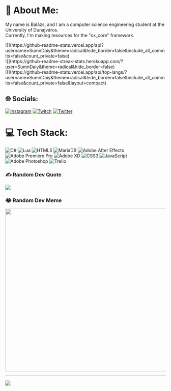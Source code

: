 # 💫 About Me:
My name is Balázs, and I am a computer science engineering student at the University of Dunajváros.<br>Currently, I'm making resources for the "ox_core" framework.
<div>
![](https://github-readme-stats.vercel.app/api?username=SumnDaiy&theme=radical&hide_border=false&include_all_commits=false&count_private=false)<br/>
</div>
![](https://github-readme-streak-stats.herokuapp.com/?user=SumnDaiy&theme=radical&hide_border=false)<br/>
![](https://github-readme-stats.vercel.app/api/top-langs/?username=SumnDaiy&theme=radical&hide_border=false&include_all_commits=false&count_private=false&layout=compact)

## 🌐 Socials:
[![Instagram](https://img.shields.io/badge/Instagram-%23E4405F.svg?logo=Instagram&logoColor=white)](https://instagram.com/l3azsi) [![Twitch](https://img.shields.io/badge/Twitch-%239146FF.svg?logo=Twitch&logoColor=white)](https://twitch.tv/sumndaiy) [![Twitter](https://img.shields.io/badge/Twitter-%231DA1F2.svg?logo=Twitter&logoColor=white)](https://twitter.com/sumndaiy) 

# 💻 Tech Stack:
![C#](https://img.shields.io/badge/c%23-%23239120.svg?style=for-the-badge&logo=c-sharp&logoColor=white) ![Lua](https://img.shields.io/badge/lua-%232C2D72.svg?style=for-the-badge&logo=lua&logoColor=white) ![HTML5](https://img.shields.io/badge/html5-%23E34F26.svg?style=for-the-badge&logo=html5&logoColor=white) ![MariaDB](https://img.shields.io/badge/MariaDB-003545?style=for-the-badge&logo=mariadb&logoColor=white) ![Adobe After Effects](https://img.shields.io/badge/Adobe%20After%20Effects-9999FF.svg?style=for-the-badge&logo=Adobe%20After%20Effects&logoColor=white) ![Adobe Premiere Pro](https://img.shields.io/badge/Adobe%20Premiere%20Pro-9999FF.svg?style=for-the-badge&logo=Adobe%20Premiere%20Pro&logoColor=white) ![Adobe XD](https://img.shields.io/badge/Adobe%20XD-470137?style=for-the-badge&logo=Adobe%20XD&logoColor=#FF61F6) ![CSS3](https://img.shields.io/badge/css3-%231572B6.svg?style=for-the-badge&logo=css3&logoColor=white) ![JavaScript](https://img.shields.io/badge/javascript-%23323330.svg?style=for-the-badge&logo=javascript&logoColor=%23F7DF1E) ![Adobe Photoshop](https://img.shields.io/badge/adobephotoshop-%2331A8FF.svg?style=for-the-badge&logo=adobephotoshop&logoColor=white) ![Trello](https://img.shields.io/badge/Trello-%23026AA7.svg?style=for-the-badge&logo=Trello&logoColor=white)



### ✍️ Random Dev Quote
![](https://quotes-github-readme.vercel.app/api?type=horizontal&theme=radical)

### 😂 Random Dev Meme
<img src="https://random-memer.herokuapp.com/" width="512px"/>

---
[![](https://visitcount.itsvg.in/api?id=SumnDaiy&icon=2&color=12)](https://visitcount.itsvg.in)

<!-- Proudly created with GPRM ( https://gprm.itsvg.in ) -->
